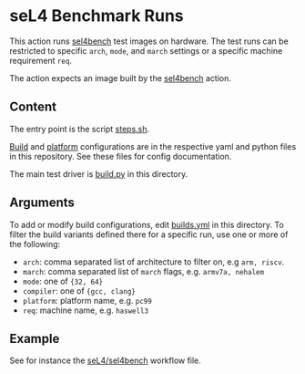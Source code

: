 <!--
     Copyright 2021, Proofcraft Pty Ltd

     SPDX-License-Identifier: CC-BY-SA-4.0
-->

# seL4 Benchmark Runs

This action runs [sel4bench] test images on hardware.
The test runs can be restricted to specific `arch`, `mode`,
and `march` settings or a specific machine requirement `req`.

The action expects an image built by the [sel4bench][sel4bench-img] action.

[sel4bench]: https://github.com/seL4/sel4bench
[sel4bench-img]: ../sel4bench/README.md
[sel4bench-manifest]: https://github.com/seL4/sel4bench-manifest

## Content

The entry point is the script [steps.sh].

[Build] and [platform] configurations are in the respective yaml and python
files in this repository. See these files for config documentation.

The main test driver is [build.py] in this directory.

[steps.sh]: ./steps.sh
[build.py]: ./build.py
[platform]: ../seL4-platforms/platforms.yml
[Build]: builds.yml

## Arguments

To add or modify build configurations, edit [builds.yml][Build] in this
directory. To filter the build variants defined there for a specific run,
use one or more of the following:

- `arch`: comma separated list of architecture to filter on, e.g `arm, riscv`.
- `march`: comma separated list of `march` flags, e.g. `armv7a, nehalem`
- `mode`: one of `{32, 64}`
- `compiler`: one of `{gcc, clang}`
- `platform`: platform name, e.g. `pc99`
- `req`: machine name, e.g. `haswell3`

## Example

See for instance the [seL4/sel4bench] workflow file.

[seL4/sel4bench]: https://github.com/seL4/sel4bench/blob/master/.github/workflows/sel4bench.yml
